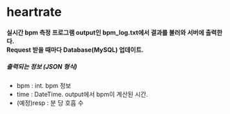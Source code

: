 # heartrate      

#### 실시간 bpm 측정 프로그램 output인 bpm_log.txt에서 결과를 불러와 서버에 출력한다.<br>Request 받을 때마다 Database(MySQL) 업데이트. <br>

##### 출력되는 정보 (JSON 형식)
- bpm : int. bpm 정보<br>
- time : DateTime. output에서 bpm이 계산된 시간.<br>
- (예정)resp : 분 당 호흡 수<br>




